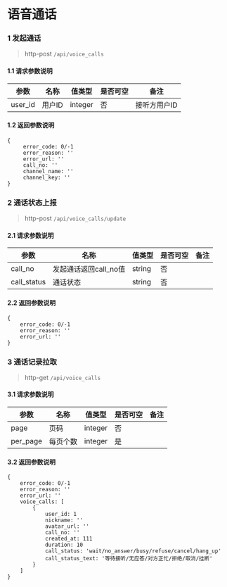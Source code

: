 # 语音通话

### 1 发起通话
> http-post ```/api/voice_calls```

#### 1.1 请求参数说明
|参数|名称|值类型|是否可空|备注
|---|---|---|---|---|
| user_id |用户ID|integer|否|接听方用户ID|

#### 1.2 返回参数说明
```
{
     error_code: 0/-1
     error_reason: ''
     error_url: ''
     call_no: ''  
     channel_name: ''
     channel_key: ''                  
}
```

### 2 通话状态上报
> http-post ```/api/voice_calls/update```

#### 2.1 请求参数说明
|参数|名称|值类型|是否可空|备注
|---|---|---|---|---|
|call_no|发起通话返回call_no值|string|否||
|call_status|通话状态|string|否|

#### 2.2 返回参数说明
```
{
    error_code: 0/-1
    error_reason: ''
    error_url: ''
}
```

### 3 通话记录拉取
> http-get ```/api/voice_calls```

#### 3.1 请求参数说明
|参数|名称|值类型|是否可空|备注
|---|---|---|---|---|
|page|页码|integer|否||
|per_page|每页个数|integer|是|

#### 3.2 返回参数说明
```
{
    error_code: 0/-1
    error_reason: ''
    error_url: ''
    voice_calls: [
        {
            user_id: 1 
            nickname: ''
            avatar_url: ''
            call_no: ''
            created_at: 111
            duration: 10
            call_status: 'wait/no_answer/busy/refuse/cancel/hang_up'
            call_status_text: '等待接听/无应答/对方正忙/拒绝/取消/挂断'
        }
    ]
}
```